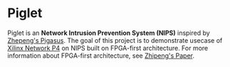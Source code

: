 # Piglet

Piglet is an **Network Intrusion Prevention System (NIPS)** inspired by [Zhepeng's Pigasus](https://github.com/crossroadsfpga/pigasus). The goal of this project is to demonstrate usecase of [Xilinx Network P4](https://www.xilinx.com/products/intellectual-property/ef-di-vitisnetp4.html) on NIPS built on FPGA-first architecture. For more information about FPGA-first architecture, see [Zhipeng's Paper](https://www.usenix.org/conference/osdi20/presentation/zhao-zhipeng).
